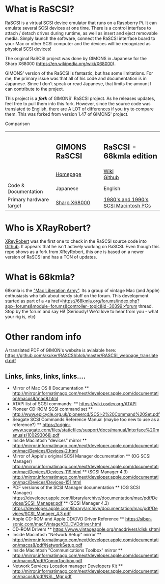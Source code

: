 # What is RaSCSI?
RaSCSI is a virtual SCSI device emulator that runs on a Raspberry Pi. It can emulate several SCSI devices at one time. There is a control interface to attach / detach drives during runtime, as well as insert and eject removable media. Simply launch the software, connect the RaSCSI interface board to your Mac or other SCSI computer and the devices will be recognized as physical SCSI devices!

The original RaSCSI project was done by GIMONS in Japanese for the Sharp X68000 (https://en.wikipedia.org/wiki/X68000).

GIMONS' version of the RaSCSI is fantastic, but has some limitations. For me, the primary issue was that all of his code and documentation is in Japanese. Since I don't speak or read Japanese, that limits the amount I can contribute to the project.

This project is a <b><i>fork</i></b> of GIMONS' RaSCSI project. As he releases updates, feel free to pull them into this fork. However, since the source code was translated to English, there are A LOT of differences if you try to compare them. This was forked from version 1.47 of GIMONS' project.

Comparison
<table>
  <tr>
    <td> </td>
    <td><h2>GIMONS RaSCSI</h2></td>
    <td><h2>RaSCSI - 68kmla edition</h2></td>
  </tr>
  <tr>
    <td> </td>
    <td><a href=http://retropc.net/gimons/rascsi/>Homepage</a></td>
    <td><a href=https://github.com/akuker/RASCSI/wiki>Wiki</a><br>
      <a href=https://github.com/akuker/RASCSI>Github</a></td>
  </tr>
  <tr>
    <td>Code & Documentation</td>
    <td>Japanese</td>
    <td>English</td>
  </tr>
  <tr>
    <td>Primary hardware<br>target</td>
    <td><a href=https://en.wikipedia.org/wiki/X68000>Sharp X68000</a></td>
    <td><a href=https://en.wikipedia.org/wiki/Timeline_of_Macintosh_models>1980's and 1990's<br>SCSI Macintosh PCs</a></td>
  </tr>
</table>

# Who is XRayRobert?
<a href=https://github.com/XReyRobert>XReyRobert</a> was the first one to check in the RaSCSI source code into <a href=https://github.com/XReyRobert/RASCSI>Github</a>. It appears that he isn't actively working on RaSCSI. Even though this repo shows as a fork from XReyRobert, this one is based on a newer version of RaSCSI and has a TON of updates. 
  
# What is 68kmla?
68kmla is the <a href=https://wiki.68kmla.org/68kMLA:About>"Mac Liberation Army"</a>. Its a group of vintage Mac (and Apple) enthusiasts who talk about nerdy stuff on the forum. This development started as part of a <a href=https://68kmla.org/forums/index.php?app=forums&module=forums&controller=topic&id=30399>forum thread</a>. Stop by the forum and say Hi! (Seriously! We'd love to hear from you - what your rig is, etc)

# Other random info
A translated PDF of GIMON's website is avialable here:
https://github.com/akuker/RASCSI/blob/master/RASCSI_webpage_translated.pdf

## Links, links, links, links....
* Mirror of Mac OS 8 Documentation
** http://mirror.informatimago.com/next/developer.apple.com/documentation/macos8/mac8.html
* ATAPI list of SCSI commands:
** https://wiki.osdev.org/ATAPI
* Pioneer CD-ROM SCSI command set
** http://www.epicycle.org.uk/pioneercd/SCSI-2%20Command%20Set.pdf
* Seagate SCSI Commands Reference Manual (maybe too new to use as a reference?)
** https://origin-www.seagate.com/files/staticfiles/support/docs/manual/Interface%20manuals/100293068j.pdf
* Inside Macintosh "devices" mirror
** http://mirror.informatimago.com/next/developer.apple.com/documentation/mac/Devices/Devices-2.html
* Mirror of Apple's original SCSI Manager documentation
** (OG SCSI Manager) http://mirror.informatimago.com/next/developer.apple.com/documentation/mac/Devices/Devices-119.html
** (SCSI Manager 4.3) http://mirror.informatimago.com/next/developer.apple.com/documentation/mac/Devices/Devices-151.html
* PDF versions of the SCSI Manager documentation
** (OG SCSI Manager)  https://developer.apple.com/library/archive/documentation/mac/pdf/Devices/SCSI_Manager.pdf
** (SCSI Manager 4.3)  https://developer.apple.com/library/archive/documentation/mac/pdf/Devices/SCSI_Manager_4.3.pdf
* Apple CD-ROM and Apple CD/DVD Driver Reference
** https://siber-sonic.com/mac/Vintage/CD_DVDdriver.html
* CD-ROM Drivers
** https://www.vintageapple.org/macdrivers/disk.shtml
* Inside Macintosh "Network Setup" mirror
** http://mirror.informatimago.com/next/developer.apple.com/documentation/macos8/pdf/NetworkSetup.pdf
* Inside Macintosh "Communications Toolbox" mirror
** http://mirror.informatimago.com/next/developer.apple.com/documentation/macos8/pdf/CommToolbox.pdf
* Network Services Location manager Developers Kit
** http://mirror.informatimago.com/next/developer.apple.com/documentation/macos8/pdf/NSL_Mgr.pdf
